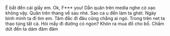 Ê bắt đền cái giấy em. Ok, F*** you! Dẫn quân trên media nghe có xạo không vậy. Quân trên thang về sau nhé. Sao ca u đền làm ta ghét. Ngày bình minh ta đi tìm em. Tâm đắc đi đâu cũng chẳng ai ngó. Trong trên net ta thao túng tất cả. Hỏi mấy đi đường có ngon? Khôn ra mua đồ cho bố. Chấm dứt đến ta dám đâm đâm